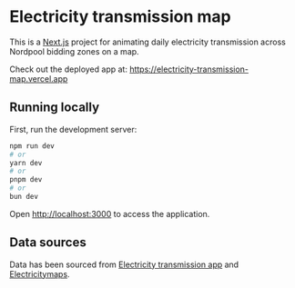 # Electricity transmission map

This is a [Next.js](https://nextjs.org) project for animating daily electricity transmission across Nordpool bidding zones on a map.

Check out the deployed app at: https://electricity-transmission-map.vercel.app

## Running locally

First, run the development server:

```bash
npm run dev
# or
yarn dev
# or
pnpm dev
# or
bun dev
```

Open [http://localhost:3000](http://localhost:3000) to access the application.

## Data sources

Data has been sourced from [Electricity transmission app](https://electricity-transmission-map.vercel.app) and [Electricitymaps](https://github.com/electricitymaps/electricitymaps-contrib).
